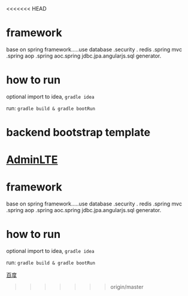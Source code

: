 <<<<<<< HEAD
# framework
base on spring framework.....use database .security . redis .spring mvc .spring aop .spring aoc.spring jdbc.jpa.angularjs.sql generator.
# how to run
optional import to idea, `gradle idea`

run: `gradle build & gradle bootRun`
# backend bootstrap template
[AdminLTE](https://github.com/almasaeed2010/AdminLTE)
=======
# framework
base on spring framework.....use database .security . redis .spring mvc .spring aop .spring aoc.spring jdbc.jpa.angularjs.sql generator.
# how to run
optional import to idea, `gradle idea`

run: `gradle build & gradle bootRun`

[百度](www.baidu.com)
>>>>>>> origin/master
